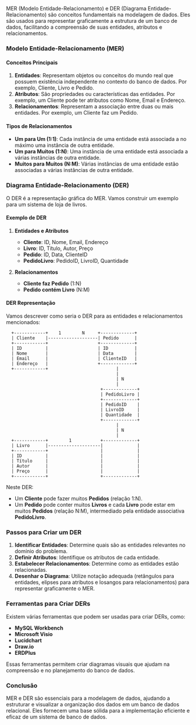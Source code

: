 MER (Modelo Entidade-Relacionamento) e DER (Diagrama Entidade-Relacionamento) são conceitos fundamentais na modelagem de dados. Eles são usados para representar graficamente a estrutura de um banco de dados, facilitando a compreensão de suas entidades, atributos e relacionamentos.

### Modelo Entidade-Relacionamento (MER)

#### Conceitos Principais

1. **Entidades**: Representam objetos ou conceitos do mundo real que possuem existência independente no contexto do banco de dados. Por exemplo, Cliente, Livro e Pedido.
2. **Atributos**: São propriedades ou características das entidades. Por exemplo, um Cliente pode ter atributos como Nome, Email e Endereço.
3. **Relacionamentos**: Representam a associação entre duas ou mais entidades. Por exemplo, um Cliente faz um Pedido.

#### Tipos de Relacionamentos

- **Um para Um (1:1)**: Cada instância de uma entidade está associada a no máximo uma instância de outra entidade.
- **Um para Muitos (1:N)**: Uma instância de uma entidade está associada a várias instâncias de outra entidade.
- **Muitos para Muitos (N:M)**: Várias instâncias de uma entidade estão associadas a várias instâncias de outra entidade.

### Diagrama Entidade-Relacionamento (DER)

O DER é a representação gráfica do MER. Vamos construir um exemplo para um sistema de loja de livros.

#### Exemplo de DER

1. **Entidades e Atributos**
   - **Cliente**: ID, Nome, Email, Endereço
   - **Livro**: ID, Título, Autor, Preço
   - **Pedido**: ID, Data, ClienteID
   - **PedidoLivro**: PedidoID, LivroID, Quantidade

2. **Relacionamentos**
   - **Cliente faz Pedido** (1:N)
   - **Pedido contém Livro** (N:M)

#### DER Representação

Vamos descrever como seria o DER para as entidades e relacionamentos mencionados:

```
  +------------+    1        N     +-------------+
  | Cliente    |-------------------| Pedido      |
  +------------+                   +-------------+
  | ID         |                   | ID          |
  | Nome       |                   | Data        |
  | Email      |                   | ClienteID   |
  | Endereço   |                   +-------------+
  +------------+                          |
                                          |
                                          | N
                                          |
                                    +-------------+
                                    | PedidoLivro |
                                    +-------------+
                                    | PedidoID    |
                                    | LivroID     |
                                    | Quantidade  |
                                    +-------------+
                                          |
                                          | N
                                          |
  +------------+        1           +-------------+
  | Livro      |--------------------|             |
  +------------+                    |             |
  | ID         |                    |             |
  | Título     |                    |             |
  | Autor      |                    |             |
  | Preço      |                    |             |
  +------------+                    +-------------+
```

Neste DER:

- Um **Cliente** pode fazer muitos **Pedidos** (relação 1:N).
- Um **Pedido** pode conter muitos **Livros** e cada **Livro** pode estar em muitos **Pedidos** (relação N:M), intermediado pela entidade associativa **PedidoLivro**.

### Passos para Criar um DER

1. **Identificar Entidades**: Determine quais são as entidades relevantes no domínio do problema.
2. **Definir Atributos**: Identifique os atributos de cada entidade.
3. **Estabelecer Relacionamentos**: Determine como as entidades estão relacionadas.
4. **Desenhar o Diagrama**: Utilize notação adequada (retângulos para entidades, elipses para atributos e losangos para relacionamentos) para representar graficamente o MER.

### Ferramentas para Criar DERs

Existem várias ferramentas que podem ser usadas para criar DERs, como:

- **MySQL Workbench**
- **Microsoft Visio**
- **Lucidchart**
- **Draw.io**
- **ERDPlus**

Essas ferramentas permitem criar diagramas visuais que ajudam na compreensão e no planejamento do banco de dados.

### Conclusão

MER e DER são essenciais para a modelagem de dados, ajudando a estruturar e visualizar a organização dos dados em um banco de dados relacional. Eles fornecem uma base sólida para a implementação eficiente e eficaz de um sistema de banco de dados.